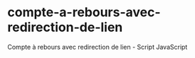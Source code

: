 # compte-a-rebours-avec-redirection-de-lien
Compte à rebours avec redirection de lien - Script JavaScript
